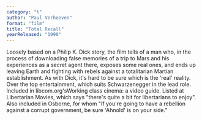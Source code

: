 ```yaml
---
category: "t"
author: "Paul Verhoeven"
format: "film"
title: "Total Recall"
yearReleased: "1990"
---
```

Loosely based on a Philip K. Dick story, the film tells of a man who, in the process of downloading false memories of a trip to Mars and his experiences as a secret agent there, exposes some real ones, and ends up leaving Earth and fighting with rebels against a totalitarian Martian establishment. As with Dick, it's hard to be sure which is the 'real' reality. Over the top entertainment, which suits Schwarzenegger in the lead role.
 
Included in libcom.org'sWorking class cinema: a video guide. Listed at Libertarian Movies, which says "there's quite a bit for libertarians to enjoy".
 
Also included in Osborne, for whom "If you're going to have a rebellion against a corrupt government, be sure 'Ahnold' is on your side."